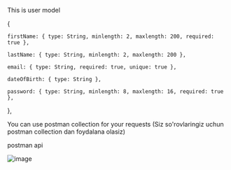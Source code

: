 This is user model

{
    
    firstName: { type: String, minlength: 2, maxlength: 200, required: true },
    
    lastName: { type: String, minlength: 2, maxlength: 200 },
    
    email: { type: String, required: true, unique: true },
    
    dateOfBirth: { type: String },

    password: { type: String, minlength: 8, maxlength: 16, required: true },
    
},

You can use postman collection for your requests (Siz so'rovlaringiz uchun postman collection dan foydalana olasiz)

postman api

![image](https://github.com/user-attachments/assets/2c582384-432d-4d0d-b96b-02251e2c1803)

